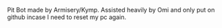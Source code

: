 Pit Bot made by Armisery/Kymp. Assisted heavily by Omi and only put on github incase I need to reset my pc again.

